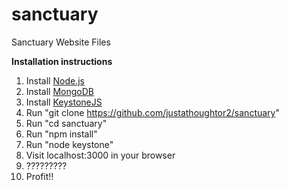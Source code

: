 sanctuary
=========

Sanctuary Website Files

**Installation instructions**

1. Install [Node.js](http://nodejs.org/download)
2. Install [MongoDB](http://www.mongodb.org/downloads)
3. Install [KeystoneJS](http://keystonejs.com/getting-started/)
4. Run "git clone https://github.com/justathoughtor2/sanctuary"
5. Run "cd sanctuary"
6. Run "npm install"
7. Run "node keystone"
8. Visit localhost:3000 in your browser
9. ?????????
10. Profit!!
